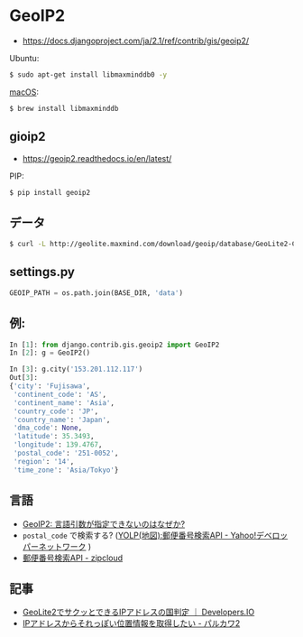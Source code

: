 # GeoIP2

- https://docs.djangoproject.com/ja/2.1/ref/contrib/gis/geoip2/

Ubuntu:

~~~bash 
$ sudo apt-get install libmaxminddb0 -y
~~~

[macOS](http://macappstore.org/libmaxminddb/):

~~~bash 
$ brew install libmaxminddb
~~~


## gioip2 

- https://geoip2.readthedocs.io/en/latest/

PIP:

~~~bash 
$ pip install geoip2 
~~~

## データ

~~~bash 
$ curl -L http://geolite.maxmind.com/download/geoip/database/GeoLite2-City.mmdb.gz | gunzip -c data/GeoLite2-City.mmdb
~~~

## settings.py

~~~py
GEOIP_PATH = os.path.join(BASE_DIR, 'data')
~~~

## 例:

~~~py
In [1]: from django.contrib.gis.geoip2 import GeoIP2
In [2]: g = GeoIP2()

In [3]: g.city('153.201.112.117')
Out[3]:
{'city': 'Fujisawa',
 'continent_code': 'AS',
 'continent_name': 'Asia',
 'country_code': 'JP',
 'country_name': 'Japan',
 'dma_code': None,
 'latitude': 35.3493,
 'longitude': 139.4767,
 'postal_code': '251-0052',
 'region': '14',
 'time_zone': 'Asia/Tokyo'}
~~~

## 言語

- [GeoIP2: 言語引数が指定できないのはなぜか?](https://github.com/hdknr/annotated-django/commit/57bfcad841fac5c23c324fd2cd6bede953f5c80b)
- `postal_code` で検索する? ([YOLP(地図):郵便番号検索API - Yahoo!デベロッパーネットワーク](https://developer.yahoo.co.jp/webapi/map/openlocalplatform/v1/zipcodesearch.html)
 )
- [郵便番号検索API - zipcloud](http://zipcloud.ibsnet.co.jp/doc/api)

## 記事

- [GeoLite2でサクッとできるIPアドレスの国判定 ｜ Developers.IO](https://dev.classmethod.jp/cloud/aws/geolite2-python/)
- [IPアドレスからそれっぽい位置情報を取得したい - パルカワ2](http://hisaichi5518.hatenablog.jp/entry/2014/08/18/172949)
